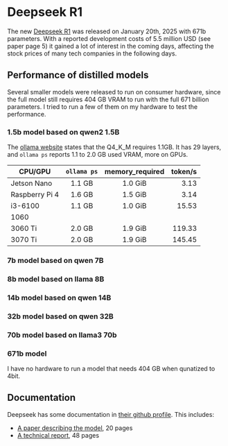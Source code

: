 # Deepseek R1

The new [Deepseek R1](https://github.com/deepseek-ai/DeepSeek-R1) was released on January 20th, 2025 with 671b parameters. With a reported development costs of 5.5 million USD (see paper page 5) it gained a lot of interest in the coming days, affecting the stock prices of many tech companies in the following days.

## Performance of distilled models

Several smaller models were released to run on consumer hardware, since the full model still requires 404 GB VRAM to run with the full 671 billion parameters. I tried to run a few of them on my hardware to test the performance.

### 1.5b model based on qwen2 1.5B

The [ollama website](https://ollama.com/library/deepseek-r1:1.5b) states that the Q4_K_M requires 1.1GB. It has 29 layers, and `ollama ps` reports 1.1 to 2.0 GB used VRAM, more on GPUs.

| CPU/GPU        | `ollama ps` | memory_required | token/s |
|----------------|:-----------:|:---------------:|--------:|
| Jetson Nano    |      1.1 GB |         1.0 GiB |    3.13 |
| Raspberry Pi 4 |      1.6 GB |         1.5 GiB |    3.14 |
| i3-6100        |      1.1 GB |         1.0 GiB |   15.53 |
| 1060           |             |                 |         |
| 3060 Ti        |      2.0 GB |         1.9 GiB |  119.33 |
| 3070 Ti        |      2.0 GB |         1.9 GiB |  145.45 |

### 7b model based on qwen 7B

### 8b model based on llama 8B

### 14b model based on qwen 14B

### 32b model based on qwen 32B

### 70b model based on llama3 70b

### 671b model

I have no hardware to run a model that needs 404 GB when qunatized to 4bit.


## Documentation

Deepseek has some documentation in [their github profile](https://github.com/deepseek-ai/DeepSeek-R1/tree/main). This includes:

- [A paper describing the model](https://github.com/deepseek-ai/DeepSeek-R1/blob/main/DeepSeek_R1.pdf), 20 pages
- [A technical report](https://github.com/deepseek-ai/DeepSeek-V3/blob/main/DeepSeek_V3.pdf), 48 pages
